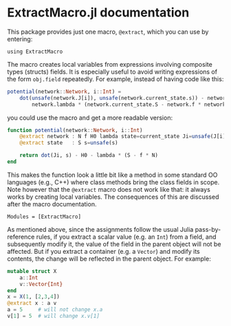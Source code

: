 # ExtractMacro.jl documentation

This package provides just one macro, `@extract`, which you can use by entering:

```
using ExtractMacro
```

The macro creates local variables from expressions involving composite types (structs) fields.
It is especially useful to avoid writing expressions of the form `obj.field` repeatedly.
For example, instead of having code like this:


```julia
potential(network::Network, i::Int) =
    dot(unsafe(network.J[i]), unsafe(network.current_state.s)) - network.H0 -
        network.lambda * (network.current_state.S - network.f * network.N)
```

you could use the macro and get a more readable version:

```julia
function potential(network::Network, i::Int)
    @extract network : N f H0 lambda state=current_state Ji=unsafe(J[i])
    @extract state   : S s=unsafe(s)

    return dot(Ji, s) - H0 - lambda * (S - f * N)
end
```

This makes the function look a little bit like a method in some standard OO languages (e.g., C++) where
class methods bring the class fields in scope. Note however that the `@extract` macro does not work like that:
it always works by creating local variables. The consequences of this are discussed after the macro
documentation.

```@autodocs
Modules = [ExtractMacro]
```

As mentioned above, since the assignments follow the usual Julia pass-by-reference rules, if you extract
a scalar value (e.g. an `Int`) from a field, and subsequently modify it, the value of the field in the
parent object will not be affected. But if you extract a container (e.g. a `Vector`) and modify its
contents, the change will be reflected in the parent object. For example:

```julia
mutable struct X
    a::Int
    v::Vector{Int}
end
x = X(1, [2,3,4])
@extract x : a v
a = 5     # will not change x.a
v[1] = 5  # will change x.v[1]
```
